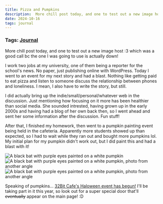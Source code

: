 ```yaml
---
title: Pizza and Pumpkins
description:  More chill post today, and one to test out a new image host :3 which was a good call bc the one I was going to use is actually down!
date: 2024-10-16
tags: journal
---
```

### Tags: [Journal](/blog/tag/journal)
More chill post today, and one to test out a new image host :3 which was a good call bc the one I was going to use is actually down!

I work two jobs at my university, one of them being a reporter for the school's news. No paper, just publishing online with WordPress. Today I went to an event for my next story and had a blast. Nothing like getting paid to eat pizza and listen to someone discuss the relationship between phones and loneliness. I mean, I also have to write the story, but still. 

I did actually bring up the indie/small/personal/whatever web in the discussion. Just mentioning how focusing on it more has been healthier than social media. She sounded intrested, having grown up in the early 2000s and having had a blog of her own back then, so I went ahead and sent her some information after the discussion. Fun stuff! 

After that, I finished my homework, then went to a pumpkin painting event being held in the cafeteria. Apparently more students showed up than expected, so I had to wait while they ran out and bought more pumpkins lol. My initial plan for my pumpkin didn't work out, but I did paint this and had a blast with it! 

<img src="https://i.postimg.cc/447kr25y/Bat-Pumpkin.jpg" alt="A black bat with purple eyes painted on a white pumpkin" class="responsive-small">

<img src="https://i.postimg.cc/MHdQ0ZFZ/Bat-Pumpkin2.jpg" alt="A black bat with purple eyes painted on a white pumpkin, photo from another angle" class="responsive-small">

<img src="https://i.postimg.cc/D02Gb45Y/Bat-Pumpkin3.jpg" alt="A black bat with purple eyes painted on a white pumpkin, photo from another angle" class="responsive-small">

Speaking of pumpkins... [32Bit Cafe's Haloween event has begun!](https://discourse.32bit.cafe/t/halloween-2024/1500) I'll be taking part in it this year, so look out for a super special door that'll ~~eventually~~ appear on the main page! :D